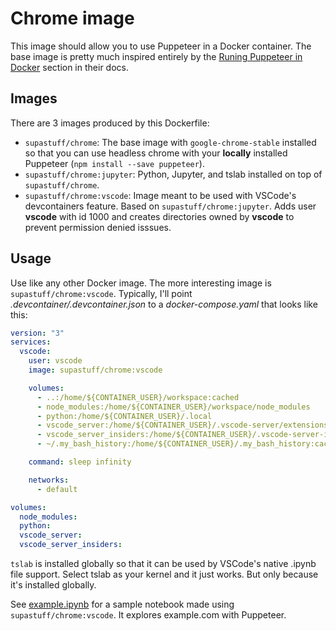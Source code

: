# Chrome image

This image should allow you to use Puppeteer in a Docker container.
The base image is pretty much inspired entirely by the
[Runing Puppeteer in Docker](https://github.com/puppeteer/puppeteer/blob/main/docs/troubleshooting.md#running-puppeteer-in-docker)
section in their docs.

## Images

There are 3 images produced by this Dockerfile:

- `supastuff/chrome`: The base image with `google-chrome-stable` installed so that you can use headless chrome with your **locally** installed Puppeteer (`npm install --save puppeteer`).
- `supastuff/chrome:jupyter`: Python, Jupyter, and tslab installed on top of `supastuff/chrome`.
- `supastuff/chrome:vscode`: Image meant to be used with VSCode's devcontainers feature. Based on `supastuff/chrome:jupyter`. Adds user **vscode** with id 1000 and creates directories owned by **vscode** to prevent permission denied isssues.

## Usage

Use like any other Docker image. The more interesting image is `supastuff/chrome:vscode`.
Typically, I'll point _.devcontainer/.devcontainer.json_ to a _docker-compose.yaml_ that looks like this:

```yaml
version: "3"
services:
  vscode:
    user: vscode
    image: supastuff/chrome:vscode

    volumes:
      - ..:/home/${CONTAINER_USER}/workspace:cached
      - node_modules:/home/${CONTAINER_USER}/workspace/node_modules
      - python:/home/${CONTAINER_USER}/.local
      - vscode_server:/home/${CONTAINER_USER}/.vscode-server/extensions
      - vscode_server_insiders:/home/${CONTAINER_USER}/.vscode-server-insiders/extensions
      - ~/.my_bash_history:/home/${CONTAINER_USER}/.my_bash_history:cached

    command: sleep infinity

    networks:
      - default

volumes:
  node_modules:
  python:
  vscode_server:
  vscode_server_insiders:
```

`tslab` is installed globally so that it can be used by VSCode's native .ipynb file support.
Select tslab as your kernel and it just works. But only because it's installed globally.

See [example.ipynb](example.ipynb) for a sample notebook made using `supastuff/chrome:vscode`.
It explores example.com with Puppeteer.
